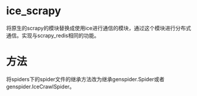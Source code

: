 # ice_scrapy
将原生的scrapy的模块替换成使用ice进行通信的模块，通过这个模块进行分布式通信。实现与scrapy_redis相同的功能。


# 方法
将spiders下的spider文件的继承方法改为继承genspider.Spider或者genspider.IceCrawlSpider。

